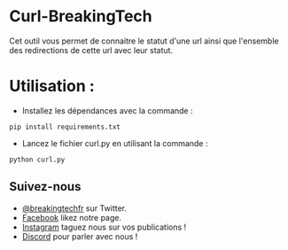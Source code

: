 # Curl-BreakingTech


Cet outil vous permet de connaitre le statut d'une url ainsi que l'ensemble des redirections de cette url avec leur statut. 

# Utilisation :
- Installez les dépendances avec la commande :
```shell
pip install requirements.txt
```
- Lancez le fichier curl.py en utilisant la commande :
```shell
python curl.py
```

## Suivez-nous

- [@breakingtechfr](https://twitter.com/BreakingTechFR) sur Twitter.
- [Facebook](https://www.facebook.com/BreakingTechFr/) likez notre page.
- [Instagram](https://www.instagram.com/breakingtechfr/) taguez nous sur vos publications !
- [Discord](https://discord.gg/VYNVBhk) pour parler avec nous !